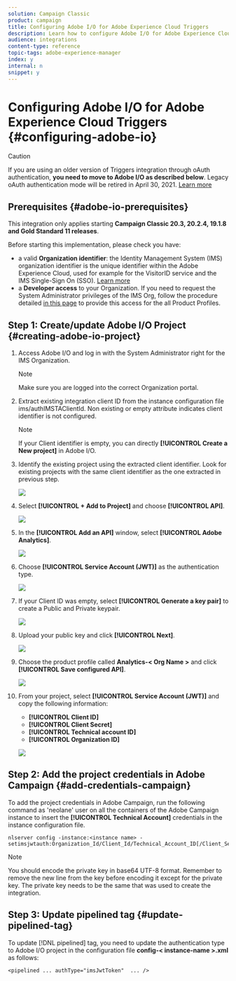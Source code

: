 ```yaml
---
solution: Campaign Classic
product: campaign
title: Configuring Adobe I/O for Adobe Experience Cloud Triggers
description: Learn how to configure Adobe I/O for Adobe Experience Cloud Triggers
audience: integrations
content-type: reference
topic-tags: adobe-experience-manager
index: y
internal: n
snippet: y
---
```


# Configuring Adobe I/O for Adobe Experience Cloud Triggers {#configuring-adobe-io}

>[!CAUTION]
>
>If you are using an older version of Triggers integration through oAuth authentication, **you need to move to Adobe I/O as described below**. Legacy oAuth authentication mode will be retired in April 30, 2021. [Learn more](https://experienceleaguecommunities.adobe.com/t5/adobe-analytics-discussions/adobe-analytics-legacy-api-end-of-life-notice/td-p/385411)

## Prerequisites {#adobe-io-prerequisites}

This integration only applies starting **Campaign Classic 20.3, 20.2.4, 19.1.8 and Gold Standard 11 releases**.

Before starting this implementation, please check you have:

* a valid **Organization identifier**: the Identity Management System (IMS) organization identifier is the unique identifier within the Adobe Experience Cloud, used for example for the VisitorID service and the IMS Single-Sign On (SSO). [Learn more](https://experienceleague.adobe.com/docs/core-services/interface/manage-users-and-products/organizations.html)
* a **Developer access** to your Organization.  If you need to request the System Administrator privileges of the IMS Org, follow the procedure detailed [in this page](https://helpx.adobe.com/enterprise/admin-guide.html/enterprise/using/manage-developers.ug.html) to provide this access for the all Product Profiles.
>

## Step 1: Create/update Adobe I/O Project {#creating-adobe-io-project}

1. Access Adobe I/O and log in with the System Administrator right for the IMS Organization.

    >[!NOTE]
    >
    > Make sure you are logged into the correct Organization portal.

1. Extract existing integration client ID from the instance configuration file ims/authIMSTAClientId. Non existing or empty attribute indicates client identifier is not configured.

    >[!NOTE]
    >
    >If your Client identifier is empty, you can directly **[!UICONTROL Create a New project]** in Adobe I/O.

1. Identify the existing project using the extracted client identifier. Look for existing projects with the same client identifier as the one extracted in previous step.

    ![](assets/do-not-localize/adobe_io_8.png)

1. Select **[!UICONTROL + Add to Project]** and choose **[!UICONTROL API]**.

    ![](assets/do-not-localize/adobe_io_1.png)

1. In the **[!UICONTROL Add an API]** window, select **[!UICONTROL Adobe Analytics]**.

    ![](assets/do-not-localize/adobe_io_2.png)

1. Choose **[!UICONTROL Service Account (JWT)]** as the authentication type.

    ![](assets/do-not-localize/adobe_io_3.png)

1. If your Client ID was empty, select **[!UICONTROL Generate a key pair]** to create a Public and Private keypair.

    ![](assets/do-not-localize/adobe_io_4.png)

1. Upload your public key and click **[!UICONTROL Next]**.

    ![](assets/do-not-localize/adobe_io_5.png)

1. Choose the product profile called **Analytics-<&nbsp;Org Name&nbsp;>** and click **[!UICONTROL Save configured API]**.

    ![](assets/do-not-localize/adobe_io_6.png)

1. From your project, select **[!UICONTROL Service Account (JWT)]** and copy the following information:
    * **[!UICONTROL Client ID]**
    * **[!UICONTROL Client Secret]**
    * **[!UICONTROL Technical account ID]**
    * **[!UICONTROL Organization ID]**

    ![](assets/do-not-localize/adobe_io_7.png)

## Step 2: Add the project credentials in Adobe Campaign {#add-credentials-campaign}

To add the project credentials in Adobe Campaign, run the following command as 'neolane' user on all the containers of the Adobe Campaign instance to insert the **[!UICONTROL Technical Account]** credentials in the instance configuration file.

```
nlserver config -instance:<instance name> -setimsjwtauth:Organization_Id/Client_Id/Technical_Account_ID[/Client_Secret[/Base64_encoded_Private_Key]]
```

>[!NOTE]
>
>You should encode the private key in base64 UTF-8 format. Remember to remove the new line from the key before encoding it except for the private key. The private key needs to be the same that was used to create the integration.

## Step 3: Update pipelined tag {#update-pipelined-tag}

To update [!DNL pipelined] tag, you need to update the authentication type to Adobe I/O project in the configuration file **config-<&nbsp;instance-name&nbsp;>.xml** as follows:

```
<pipelined ... authType="imsJwtToken"  ... />
```
